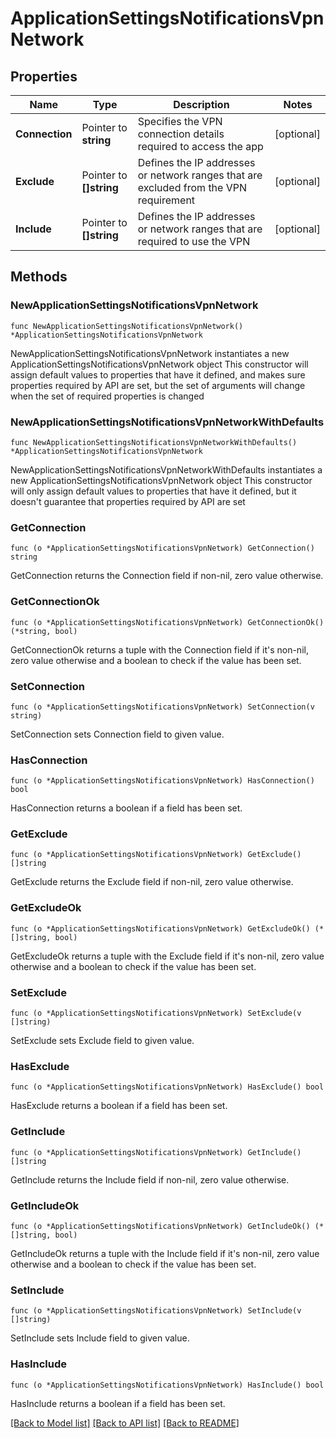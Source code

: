 # ApplicationSettingsNotificationsVpnNetwork

## Properties

Name | Type | Description | Notes
------------ | ------------- | ------------- | -------------
**Connection** | Pointer to **string** | Specifies the VPN connection details required to access the app | [optional] 
**Exclude** | Pointer to **[]string** | Defines the IP addresses or network ranges that are excluded from the VPN requirement | [optional] 
**Include** | Pointer to **[]string** | Defines the IP addresses or network ranges that are required to use the VPN | [optional] 

## Methods

### NewApplicationSettingsNotificationsVpnNetwork

`func NewApplicationSettingsNotificationsVpnNetwork() *ApplicationSettingsNotificationsVpnNetwork`

NewApplicationSettingsNotificationsVpnNetwork instantiates a new ApplicationSettingsNotificationsVpnNetwork object
This constructor will assign default values to properties that have it defined,
and makes sure properties required by API are set, but the set of arguments
will change when the set of required properties is changed

### NewApplicationSettingsNotificationsVpnNetworkWithDefaults

`func NewApplicationSettingsNotificationsVpnNetworkWithDefaults() *ApplicationSettingsNotificationsVpnNetwork`

NewApplicationSettingsNotificationsVpnNetworkWithDefaults instantiates a new ApplicationSettingsNotificationsVpnNetwork object
This constructor will only assign default values to properties that have it defined,
but it doesn't guarantee that properties required by API are set

### GetConnection

`func (o *ApplicationSettingsNotificationsVpnNetwork) GetConnection() string`

GetConnection returns the Connection field if non-nil, zero value otherwise.

### GetConnectionOk

`func (o *ApplicationSettingsNotificationsVpnNetwork) GetConnectionOk() (*string, bool)`

GetConnectionOk returns a tuple with the Connection field if it's non-nil, zero value otherwise
and a boolean to check if the value has been set.

### SetConnection

`func (o *ApplicationSettingsNotificationsVpnNetwork) SetConnection(v string)`

SetConnection sets Connection field to given value.

### HasConnection

`func (o *ApplicationSettingsNotificationsVpnNetwork) HasConnection() bool`

HasConnection returns a boolean if a field has been set.

### GetExclude

`func (o *ApplicationSettingsNotificationsVpnNetwork) GetExclude() []string`

GetExclude returns the Exclude field if non-nil, zero value otherwise.

### GetExcludeOk

`func (o *ApplicationSettingsNotificationsVpnNetwork) GetExcludeOk() (*[]string, bool)`

GetExcludeOk returns a tuple with the Exclude field if it's non-nil, zero value otherwise
and a boolean to check if the value has been set.

### SetExclude

`func (o *ApplicationSettingsNotificationsVpnNetwork) SetExclude(v []string)`

SetExclude sets Exclude field to given value.

### HasExclude

`func (o *ApplicationSettingsNotificationsVpnNetwork) HasExclude() bool`

HasExclude returns a boolean if a field has been set.

### GetInclude

`func (o *ApplicationSettingsNotificationsVpnNetwork) GetInclude() []string`

GetInclude returns the Include field if non-nil, zero value otherwise.

### GetIncludeOk

`func (o *ApplicationSettingsNotificationsVpnNetwork) GetIncludeOk() (*[]string, bool)`

GetIncludeOk returns a tuple with the Include field if it's non-nil, zero value otherwise
and a boolean to check if the value has been set.

### SetInclude

`func (o *ApplicationSettingsNotificationsVpnNetwork) SetInclude(v []string)`

SetInclude sets Include field to given value.

### HasInclude

`func (o *ApplicationSettingsNotificationsVpnNetwork) HasInclude() bool`

HasInclude returns a boolean if a field has been set.


[[Back to Model list]](../README.md#documentation-for-models) [[Back to API list]](../README.md#documentation-for-api-endpoints) [[Back to README]](../README.md)


